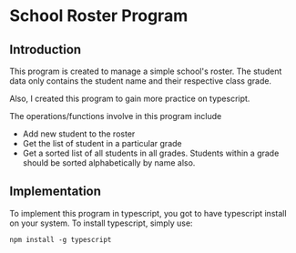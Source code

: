 # School Roster Program

## Introduction

This program is created to manage a simple school's roster. The student data only contains the student name and their respective class grade.

Also, I created this program to gain more practice on typescript.

The operations/functions involve in this program include

- Add new student to the roster
- Get the list of student in a particular grade
- Get a sorted list of all students in all grades. Students within a grade should be sorted alphabetically by name also.

## Implementation

To implement this program in typescript, you got to have typescript install on your system. To install typescript, simply use:

```shell
npm install -g typescript
```
